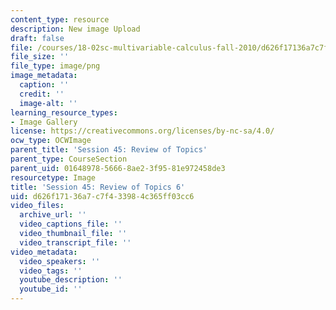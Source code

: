 ```yaml
---
content_type: resource
description: New image Upload
draft: false
file: /courses/18-02sc-multivariable-calculus-fall-2010/d626f17136a7c7f433984c365ff03cc6_MIT18_02SC_L15Brds_6.png
file_size: ''
file_type: image/png
image_metadata:
  caption: ''
  credit: ''
  image-alt: ''
learning_resource_types:
- Image Gallery
license: https://creativecommons.org/licenses/by-nc-sa/4.0/
ocw_type: OCWImage
parent_title: 'Session 45: Review of Topics'
parent_type: CourseSection
parent_uid: 01648978-5666-8ae2-3f95-81e972458de3
resourcetype: Image
title: 'Session 45: Review of Topics 6'
uid: d626f171-36a7-c7f4-3398-4c365ff03cc6
video_files:
  archive_url: ''
  video_captions_file: ''
  video_thumbnail_file: ''
  video_transcript_file: ''
video_metadata:
  video_speakers: ''
  video_tags: ''
  youtube_description: ''
  youtube_id: ''
---
```

